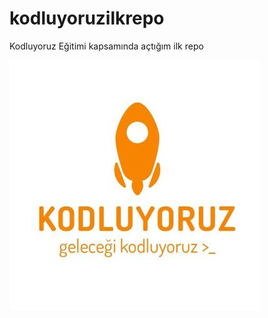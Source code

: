 # kodluyoruzilkrepo
Kodluyoruz Eğitimi kapsamında açtığım ilk repo

![Kodluyoruz Logo](https://github.com/Kodluyoruz/taskforce/blob/main/git/markdown-nedir-nasil-kullaniriz-/figures/kodluyoruz_logo.jpg?raw=true)
